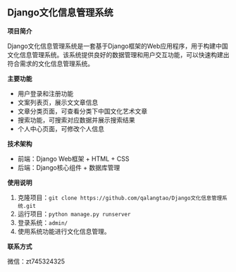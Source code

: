 ## Django文化信息管理系统

**项目简介**

Django文化信息管理系统是一套基于Django框架的Web应用程序，用于构建中国文化信息管理系统。该系统提供良好的数据管理和用户交互功能，可以快速构建出符合需求的文化信息管理系统。

**主要功能**

* 用户登录和注册功能
* 文案列表页，展示文文章信息
* 文章分类页面，可查看分类下中国文化艺术文章
* 搜索功能，可搜索对应数据并展示搜索结果
* 个人中心页面，可修改个人信息

**技术架构**

* 前端：Django Web框架 + HTML + CSS
* 后端：Django核心组件 + 数据库管理

**使用说明**

1. 克隆项目：`git clone https://github.com/qalangtao/Django文化信息管理系统.git`
2. 运行项目：`python manage.py runserver`
3. 登录系统：`admin/`
4. 使用系统功能进行文化信息管理。


**联系方式**

微信：zt745324325